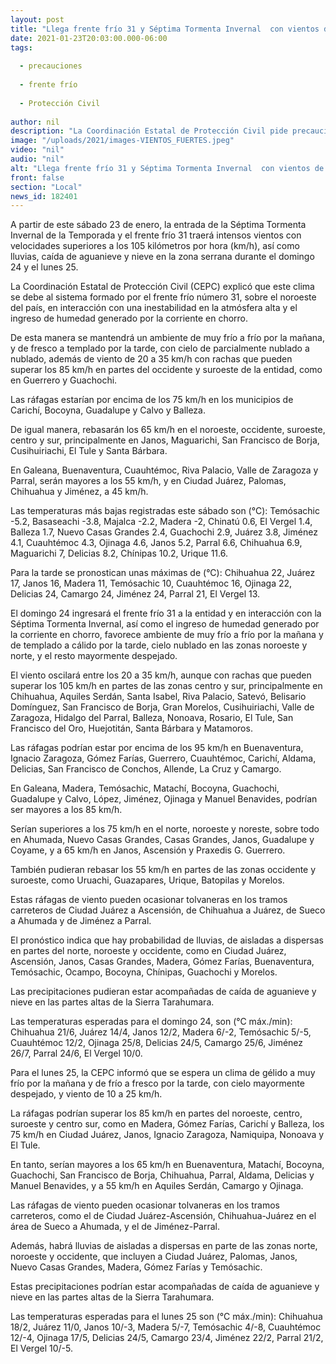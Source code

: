 ```yaml
---
layout: post
title: "Llega frente frío 31 y Séptima Tormenta Invernal  con vientos de 105 km/h"
date: 2021-01-23T20:03:00.000-06:00
tags:
  
  - precauciones
  
  - frente frío
  
  - Protección Civil
  
author: nil
description: "La Coordinación Estatal de Protección Civil pide precaución a la ciudadanía ante las fuertes ráfagas que afectarán tanto a las ciudades como a los tramos carreteros"
image: "/uploads/2021/images-VIENTOS_FUERTES.jpeg"
video: "nil"
audio: "nil"
alt: "Llega frente frío 31 y Séptima Tormenta Invernal  con vientos de 105 km/h"
front: false
section: "Local"
news_id: 182401
---
```


A partir de este sábado 23 de enero, la entrada de la Séptima Tormenta Invernal de la Temporada y el frente frío 31 traerá intensos vientos con velocidades superiores a los 105 kilómetros por hora (km/h), así como lluvias, caída de aguanieve y nieve en la zona serrana durante el domingo 24 y el lunes 25.

La Coordinación Estatal de Protección Civil (CEPC) explicó que este clima se debe al sistema formado por el frente frío número 31, sobre el noroeste del país, en interacción con una inestabilidad en la atmósfera alta y el ingreso de humedad generado por la corriente en chorro.

De esta manera se mantendrá un ambiente de muy frío a frío por la mañana, y de fresco a templado por la tarde, con cielo de parcialmente nublado a nublado, además de viento de 20 a 35 km/h con rachas que pueden superar los 85 km/h en partes del occidente y suroeste de la entidad, como en Guerrero y Guachochi.

Las ráfagas estarían por encima de los 75 km/h en los municipios de Carichí, Bocoyna, Guadalupe y Calvo y Balleza.

De igual manera, rebasarán los 65 km/h en el noroeste, occidente, suroeste, centro y sur, principalmente en Janos, Maguarichi, San Francisco de Borja, Cusihuiriachi, El Tule y Santa Bárbara.

En Galeana, Buenaventura, Cuauhtémoc, Riva Palacio, Valle de Zaragoza y Parral, serán mayores a los 55 km/h, y en Ciudad Juárez, Palomas, Chihuahua y Jiménez, a 45 km/h.

Las temperaturas más bajas registradas este sábado son (°C): Temósachic -5.2, Basaseachi -3.8, Majalca -2.2, Madera -2, Chinatú 0.6, El Vergel 1.4, Balleza 1.7, Nuevo Casas Grandes 2.4, Guachochi 2.9, Juárez 3.8, Jiménez 4.1, Cuauhtémoc 4.3, Ojinaga 4.6, Janos 5.2, Parral 6.6, Chihuahua 6.9, Maguarichi 7, Delicias 8.2, Chínipas 10.2, Urique 11.6.

Para la tarde se pronostican unas máximas de (°C): Chihuahua 22, Juárez 17, Janos 16, Madera 11, Temósachic 10, Cuauhtémoc 16, Ojinaga 22, Delicias 24, Camargo 24, Jiménez 24, Parral 21, El Vergel 13.

El domingo 24 ingresará el frente frío 31 a la entidad y en interacción con la Séptima Tormenta Invernal, así como el ingreso de humedad generado por la corriente en chorro, favorece ambiente de muy frío a frío por la mañana y de templado a cálido por la tarde, cielo nublado en las zonas noroeste y norte, y el resto mayormente despejado.

El viento oscilará entre los 20 a 35 km/h, aunque con rachas que pueden superar los 105 km/h en partes de las zonas centro y sur, principalmente en Chihuahua, Aquiles Serdán, Santa Isabel, Riva Palacio, Satevó, Belisario Domínguez, San Francisco de Borja, Gran Morelos, Cusihuiriachi, Valle de Zaragoza, Hidalgo del Parral, Balleza, Nonoava, Rosario, El Tule, San Francisco del Oro, Huejotitán, Santa Bárbara y Matamoros.

Las ráfagas podrían estar por encima de los 95 km/h en Buenaventura, Ignacio Zaragoza, Gómez Farías, Guerrero, Cuauhtémoc, Carichí, Aldama, Delicias, San Francisco de Conchos, Allende, La Cruz y Camargo.

En Galeana, Madera, Temósachic, Matachí, Bocoyna, Guachochi, Guadalupe y Calvo, López, Jiménez, Ojinaga y Manuel Benavides, podrían ser mayores a los 85 km/h.

Serían superiores a los 75 km/h en el norte, noroeste y noreste, sobre todo en Ahumada, Nuevo Casas Grandes, Casas Grandes, Janos, Guadalupe y Coyame, y a 65 km/h en Janos, Ascensión y Praxedis G. Guerrero.

También pudieran rebasar los 55 km/h en partes de las zonas occidente y suroeste, como Uruachi, Guazapares, Urique, Batopilas y Morelos.

Estas ráfagas de viento pueden ocasionar tolvaneras en los tramos carreteros de Ciudad Juárez a Ascensión, de Chihuahua a Juárez, de Sueco a Ahumada y de Jiménez a Parral.

El pronóstico indica que hay probabilidad de lluvias, de aisladas a dispersas en partes del norte, noroeste y occidente, como en  Ciudad Juárez, Ascensión, Janos, Casas Grandes, Madera, Gómez Farías, Buenaventura, Temósachic, Ocampo, Bocoyna, Chínipas, Guachochi y Morelos.

Las precipitaciones pudieran estar acompañadas de caída de aguanieve y nieve en las partes altas de la Sierra Tarahumara.

Las temperaturas esperadas para el domingo 24, son (°C máx./min): Chihuahua 21/6, Juárez 14/4, Janos 12/2, Madera 6/-2, Temósachic 5/-5, Cuauhtémoc 12/2, Ojinaga 25/8, Delicias 24/5, Camargo 25/6, Jiménez 26/7, Parral 24/6, El Vergel 10/0.

Para el lunes 25, la CEPC informó que se espera un clima de gélido a muy frío por la mañana y de frío a fresco por la tarde, con cielo mayormente despejado, y viento de 10 a 25 km/h.

La ráfagas podrían superar los 85 km/h en partes del noroeste, centro, suroeste y centro sur, como en Madera, Gómez Farías, Carichí y Balleza, los 75 km/h en Ciudad Juárez, Janos, Ignacio Zaragoza, Namiquipa, Nonoava y El Tule.

En tanto, serían mayores a los 65 km/h en Buenaventura, Matachí, Bocoyna, Guachochi, San Francisco de Borja, Chihuahua, Parral, Aldama, Delicias y Manuel Benavides, y a 55 km/h en Aquiles Serdán, Camargo y Ojinaga.

Las ráfagas de viento pueden ocasionar tolvaneras en los tramos carreteros, como el de Ciudad Juárez-Ascensión, Chihuahua-Juárez en el área de Sueco a Ahumada, y el de Jiménez-Parral.

Además, habrá lluvias de aisladas a dispersas en parte de las zonas norte, noroeste y occidente, que incluyen a Ciudad Juárez, Palomas, Janos, Nuevo Casas Grandes, Madera, Gómez Farías y Temósachic.

Estas precipitaciones podrían estar acompañadas de caída de aguanieve y nieve en las partes altas de la Sierra Tarahumara.

Las temperaturas esperadas para el lunes 25 son (°C máx./min): Chihuahua 18/2, Juárez 11/0, Janos 10/-3, Madera 5/-7, Temósachic 4/-8, Cuauhtémoc 12/-4, Ojinaga 17/5, Delicias 24/5, Camargo 23/4, Jiménez 22/2, Parral 21/2, El Vergel 10/-5.